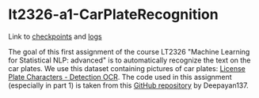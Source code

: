 # lt2326-a1-CarPlateRecognition

Link to [checkpoints](https://drive.google.com/drive/folders/1cCIOEokYyikUjmGsYWodJEVBsbDwMbyG?usp=drive_link) and [logs](https://drive.google.com/drive/folders/1o1Yr7VUp4BuYM9hS_3DuCpCvr-AeAifz?usp=sharing)

The goal of this first assignment of the course LT2326 "Machine Learning for Statistical NLP: advanced" is to automatically recognize the text on the car plates. We use this dataset containing pictures of car plates: [License Plate Characters - Detection OCR](https://www.kaggle.com/datasets/francescopettini/license-plate-characters-detection-ocr). The code used in this assignment (especially in part 1) is taken from this [GitHub repository](https://github.com/Deepayan137/Adapting-OCR) by Deepayan137.
